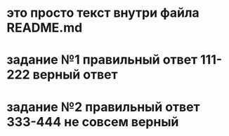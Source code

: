 # это просто текст внутри файла README.md
# задание №1 правильный ответ 111-222 верный ответ
# задание №2 правильный ответ 333-444 не совсем верный 
